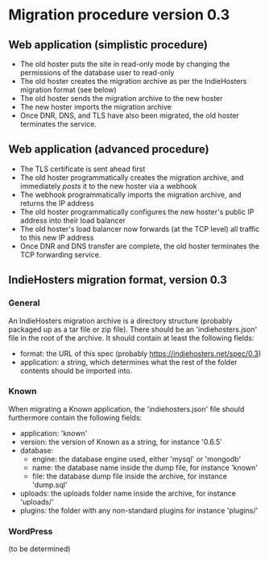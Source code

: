 # Migration procedure version 0.3

## Web application (simplistic procedure)

* The old hoster puts the site in read-only mode by changing the permissions of the database user to read-only
* The old hoster creates the migration archive as per the IndieHosters migration format (see below)
* The old hoster sends the migration archive to the new hoster
* The new hoster imports the migration archive
* Once DNR, DNS, and TLS have also been migrated, the old hoster terminates the service.

## Web application (advanced procedure)

* The TLS certificate is sent ahead first
* The old hoster programmatically creates the migration archive, and immediately *posts* it to the new hoster via a webhook
* The webhook programmatically imports the migration archive, and returns the IP address
* The old hoster programmatically configures the new hoster's public IP address into their load balancer
* The old hoster's load balancer now forwards (at the TCP level) all traffic to this new IP address
* Once DNR and DNS transfer are complete, the old hoster terminates the TCP forwarding service.

## IndieHosters migration format, version 0.3

### General

An IndieHosters migration archive is a directory structure (probably packaged up as a tar file or zip file).
There should be an 'indiehosters.json' file in the root of the archive. It should contain at least the following fields:

 * format: the URL of this spec (probably https://indiehosters.net/spec/0.3)
 * application: a string, which determines what the rest of the folder contents should be imported into.


### Known

When migrating a Known application, the 'indiehosters.json' file should furthermore contain the following fields:

  * application: 'known'
  * version: the version of Known as a string, for instance '0.6.5'
  * database:
    * engine: the database engine used, either 'mysql' or 'mongodb'
    * name: the database name inside the dump file, for instance 'known'
    * file: the database dump file inside the archive, for instance 'dump.sql'
  * uploads: the uploads folder name inside the archive, for instance 'uploads/'
  * plugins: the folder with any non-standard plugins for instance 'plugins/'


### WordPress

(to be determined)
